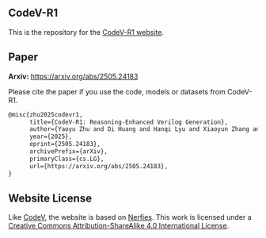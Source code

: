 ## CodeV-R1

This is the repository for the [CodeV-R1 website](https://iprc-dip.github.io/CodeV-R1/).

## Paper

**Arxiv:** https://arxiv.org/abs/2505.24183

Please cite the paper if you use the code, models or datasets from CodeV-R1.

```tex
@misc{zhu2025codevr1,
      title={CodeV-R1: Reasoning-Enhanced Verilog Generation}, 
      author={Yaoyu Zhu and Di Huang and Hanqi Lyu and Xiaoyun Zhang and Chongxiao Li and Wenxuan Shi and Yutong Wu and Jianan Mu and Jinghua Wang and Yang Zhao and Pengwei Jin and Shuyao Cheng and Shengwen Liang and Xishan Zhang and Rui Zhang and Zidong Du and Qi Guo and Xing Hu and Yunji Chen},
      year={2025},
      eprint={2505.24183},
      archivePrefix={arXiv},
      primaryClass={cs.LG},
      url={https://arxiv.org/abs/2505.24183}, 
}
```

## Website License

Like [CodeV](https://iprc-dip.github.io/CodeV/), the website is based on [Nerfies](https://nerfies.github.io/). This work is licensed under a [Creative Commons Attribution-ShareAlike 4.0 International License](https://creativecommons.org/licenses/by-sa/4.0/).

